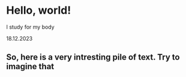 # Hello, world!

I study for my body

18.12.2023

## So, here is a very intresting pile of text. Try to imagine that